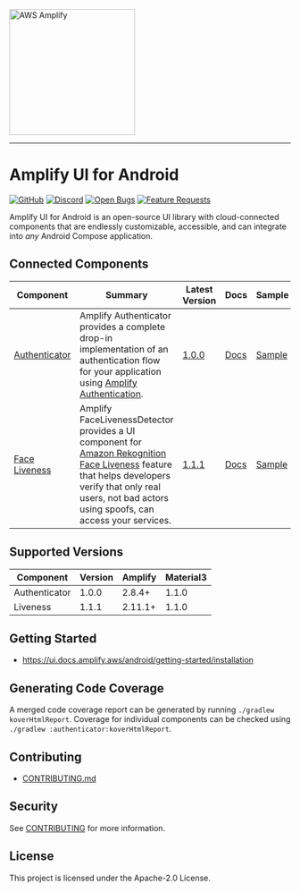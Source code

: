 <img src="https://s3.amazonaws.com/aws-mobile-hub-images/aws-amplify-logo.png" alt="AWS Amplify" width="225">

---

# Amplify UI for Android

[![GitHub](https://img.shields.io/github/license/aws-amplify/amplify-ui-android)](LICENSE)
[![Discord](https://img.shields.io/discord/308323056592486420?logo=discord)](https://discord.gg/jWVbPfC)
[![Open Bugs](https://img.shields.io/github/issues/aws-amplify/amplify-ui-android/bug?color=d73a4a&label=bugs)](https://github.com/aws-amplify/amplify-ui-android/issues?q=is%3Aissue+is%3Aopen+label%3Abug)
[![Feature Requests](https://img.shields.io/github/issues/aws-amplify/amplify-ui-android/feature-request?color=ff9001&label=feature%20requests)](https://github.com/aws-amplify/amplify-ui-android/issues?q=is%3Aissue+label%3Afeature-request+is%3Aopen)

Amplify UI for Android is an open-source UI library with cloud-connected components that are endlessly customizable, accessible, and can integrate into _any_ Android Compose application.

## Connected Components

| Component | Summary | Latest Version                                                                                       | Docs | Sample |
| --- | --- |------------------------------------------------------------------------------------------------------| --- | --- |
| [Authenticator](authenticator) | Amplify Authenticator provides a complete drop-in implementation of an authentication flow for your application using [Amplify Authentication](https://docs.amplify.aws/lib/auth/getting-started/q/platform/android/). | [1.0.0](https://github.com/aws-amplify/amplify-ui-android/releases/tag/release_authenticator_v1.0.0) | [Docs](https://ui.docs.amplify.aws/android/connected-components/authenticator) | [Sample](samples/authenticator/) |
| [Face Liveness](liveness) | Amplify FaceLivenessDetector provides a UI component for [Amazon Rekognition Face Liveness](https://aws.amazon.com/rekognition/face-liveness/) feature that helps developers verify that only real users, not bad actors using spoofs, can access your services. | [1.1.1](https://github.com/aws-amplify/amplify-ui-android/releases/tag/release_liveness_v1.1.1)      | [Docs](https://ui.docs.amplify.aws/android/connected-components/liveness) | [Sample](samples/liveness/) |

## Supported Versions

| Component | Version | Amplify | Material3 |
| --- |---------|---------|-----------|
| Authenticator | 1.0.0   | 2.8.4+  | 1.1.0     |
| Liveness | 1.1.1   | 2.11.1+  | 1.1.0     |

## Getting Started

- https://ui.docs.amplify.aws/android/getting-started/installation

## Generating Code Coverage

A merged code coverage report can be generated by running `./gradlew koverHtmlReport`. Coverage for individual components can be checked using `./gradlew :authenticator:koverHtmlReport`.

## Contributing

- [CONTRIBUTING.md](/CONTRIBUTING.md)

## Security

See [CONTRIBUTING](CONTRIBUTING.md#security-issue-notifications) for more information.

## License

This project is licensed under the Apache-2.0 License.
